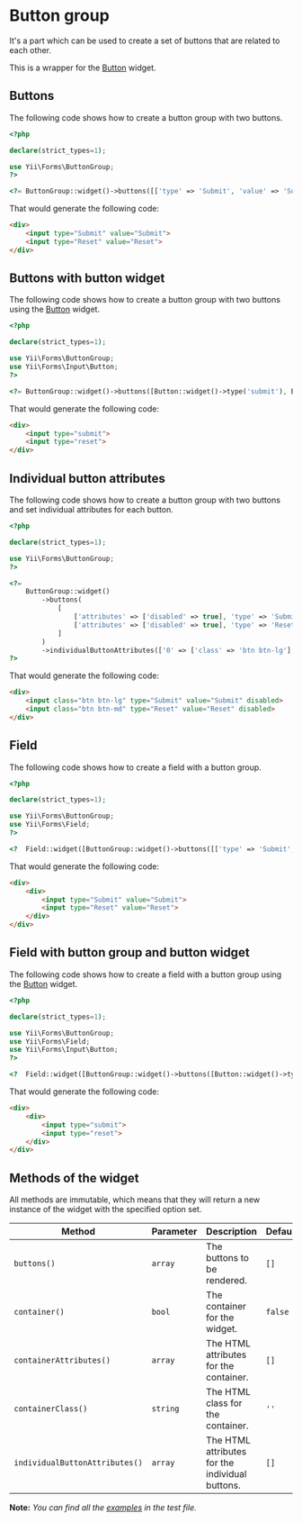 # Button group

It's a part which can be used to create a set of buttons that are related to each other.

This is a wrapper for the [Button](/docs/input/button.md) widget.

## Buttons

The following code shows how to create a button group with two buttons.

```php
<?php

declare(strict_types=1);

use Yii\Forms\ButtonGroup;
?>

<?= ButtonGroup::widget()->buttons([['type' => 'Submit', 'value' => 'Submit'], ['type' => 'Reset', 'value' => 'Reset']]) ?>
```

That would generate the following code:

```html
<div>
    <input type="Submit" value="Submit">
    <input type="Reset" value="Reset">
</div>
```

## Buttons with button widget

The following code shows how to create a button group with two buttons using the [Button](/docs/input/button.md) widget.

```php
<?php

declare(strict_types=1);

use Yii\Forms\ButtonGroup;
use Yii\Forms\Input\Button;
?>

<?= ButtonGroup::widget()->buttons([Button::widget()->type('submit'), Button::widget()->type('reset')]) ?>
```

That would generate the following code:

```html
<div>
    <input type="submit">
    <input type="reset">
</div>
```

## Individual button attributes

The following code shows how to create a button group with two buttons and set individual attributes for each button.

```php
<?php

declare(strict_types=1);

use Yii\Forms\ButtonGroup;
?>

<?=             
    ButtonGroup::widget()
        ->buttons(
            [
                ['attributes' => ['disabled' => true], 'type' => 'Submit', 'value' => 'Submit'],
                ['attributes' => ['disabled' => true], 'type' => 'Reset', 'value' => 'Reset'],
            ]
        )
        ->individualButtonAttributes(['0' => ['class' => 'btn btn-lg'], '1' => ['class' => 'btn btn-md']])
?>
```

That would generate the following code:

```html
<div>
    <input class="btn btn-lg" type="Submit" value="Submit" disabled>
    <input class="btn btn-md" type="Reset" value="Reset" disabled>
</div>
```

## Field

The following code shows how to create a field with a button group.

```php
<?php

declare(strict_types=1);

use Yii\Forms\ButtonGroup;
use Yii\Forms\Field;
?>

<?  Field::widget([ButtonGroup::widget()->buttons([['type' => 'Submit', 'value' => 'Submit'], ['type' => 'Reset', 'value' => 'Reset']])]) ?>
```

That would generate the following code:

```html
<div>
    <div>
        <input type="Submit" value="Submit">
        <input type="Reset" value="Reset">
    </div>
</div>
```

## Field with button group and button widget

The following code shows how to create a field with a button group using the [Button](/docs/input/button.md) widget.

```php
<?php

declare(strict_types=1);

use Yii\Forms\ButtonGroup;
use Yii\Forms\Field;
use Yii\Forms\Input\Button;
?>

<?  Field::widget([ButtonGroup::widget()->buttons([Button::widget()->type('submit'), Button::widget()->type('reset')])]) ?>
```

That would generate the following code:

```html
<div>
    <div>
        <input type="submit">
        <input type="reset">
    </div>
</div>
```

## Methods of the widget

All methods are immutable, which means that they will return a new instance of the widget with the specified option set.

| Method                         | Parameter | Description                                     | Default |
|--------------------------------|-----------|-------------------------------------------------|---------|
| `buttons()`                    | `array`   | The buttons to be rendered.                     | `[]`	   |
| `container()`                  | `bool`    | The container for the widget.                   | `false` |
| `containerAttributes()`        | `array`   | The HTML attributes for the container.          | `[]`    |
| `containerClass()`             | `string`  | The HTML class for the container.               | `''`    |
| `individualButtonAttributes()` | `array`   | The HTML attributes for the individual buttons. | `[]`    |

**Note:** *You can find all the [examples](/tests/Doc/ButtonGroupDocTest.php) in the test file.*
